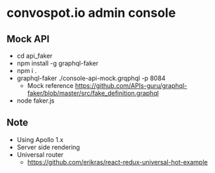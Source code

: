 # convospot.io admin console


## Mock API

* cd api_faker
* npm install -g graphql-faker
* npm i .
* graphql-faker ./console-api-mock.grqphql -p 8084
	* Mock reference https://github.com/APIs-guru/graphql-faker/blob/master/src/fake_definition.graphql
* node faker.js

## Note

* Using Apollo 1.x
* Server side rendering
* Universal router
  * https://github.com/erikras/react-redux-universal-hot-example